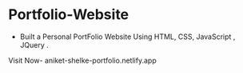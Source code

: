# Portfolio-Website
- Built a Personal PortFolio Website Using HTML, CSS, JavaScript , JQuery .

Visit Now- aniket-shelke-portfolio.netlify.app

